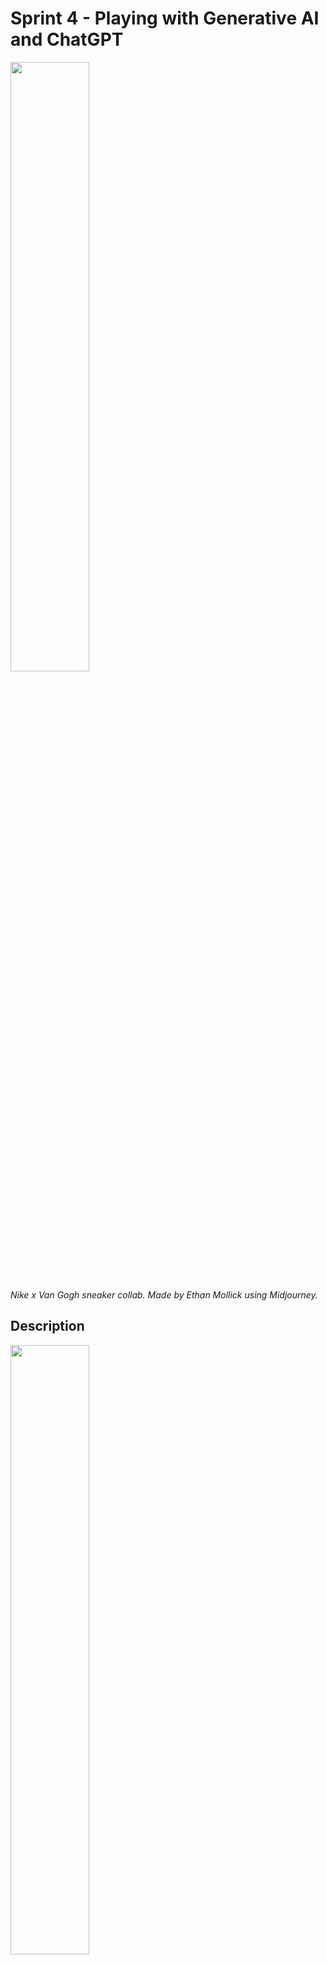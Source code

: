 # Sprint 4 - Playing with Generative AI and ChatGPT

<img src="https://pbs.twimg.com/media/FrbBE0YWAAIxxa6?format=jpg&name=medium" width="50%" />

*Nike x Van Gogh sneaker collab. Made by Ethan Mollick using Midjourney.*

## Description

<img src="https://pbs.twimg.com/media/FrVy9LVWcAEPLME?format=jpg&name=medium" width="50%" />

*Lady Ada Lovelace programming by Ethan Mollick*


## Deliverables

<img src="https://preview.redd.it/tlzm7apmvbna1.png?width=1568&format=png&auto=webp&v=enabled&s=d33f7e85158543900699450e8b5a2d1f125de775" width="50%" />

*Edward Hopper's 'Bored Women Looking at Their Smartphones' by Reddit user u/uriba*

To start, sign up for an OpenAI account (which lets you access ChatGPT) and an account for one of the image generation services, which I'll discuss in more detail below. Our goal is to use those tools to complete the following projects. Here are some general guidelines.

- You are expected to use AI tools for these assignments, in whatever way you find useful. That doesn't mean your entire piece has to be generated by AI. 

- As you're completing each assignnment, keep a **working log**, describing what you did at each step, the AI's output, and your evaluation of that output. This doesn't have to be formal, just keep an open document and write notes into it as you go.

### Ethics Explainer

This first assignment is a traditional essay-style article. You're going to write an ``explainer'' piece on ethics and AI. 

You may remember learning about three basic ethical philosophies in a previous course:

- **Virtue ethics**, associated with Aristotle and Confucius, which focuses on developing good moral character and attitudes, but not necessarily following prescriptive ethical rules.

- **Deontological ethics**, associated with Immanuel Kant, which is about articulating and following universal moral guidelines and emphasizes the inherent worth of all people.

- **Consequentialist ethics**, associatd with John Stuart Mill's principle of utilitarianism, which judges acts by their outcomes, not intentions, and seeks the greatest good for the most people.

Now consider the following prompt:

> How would a follower of each of the three main ethical philosophies advocate for the ethical development and use of artificial intelligence in society? What arguments would each philosopher make?

Your paper should have an introduction, a conclusion, and a section for each of the three philosophies. Within each section, you should give an overview of the philosophy, how it approaches the question of ethical behaviors, its strengths and weaknesses compared to the other philosophies, and a discussion of how that philosophy would evaluate artificial intelligence, including examples of the kind of arguments it would make.

Tips:

- This article is an ``explainer'', not a ``formal academic essay'' - whatever that means. Write something that your mom would actually want to read.

- You're probably going to start by pasting the prompt into ChatGPT. That's fine and it will give you a starting point, but it's not going to give you the finished product.

- **Think critically** about the AI's output. What does it do well and what does it do poorly? It's easy to be impressed by clean, grammatical sentences, but pay attention to the actual **content** of the output and how it relates to the goals of the essay.

- **Get specific**. ChatGPT does a good job giving high-level summaries of concepts, but your paper should get beyond summary and offer specific, detailed arguments. ChatGPT can help you craft those, but you have to push it.

- **Use creative prompting** and collaborative editing. Read Ethan Mollick's articles, linked below, and apply his strategies.

### Illustration

Imagine that your article is going to run in a general interest magazine. Use an AI tool to create an image that can accompany it. You can decide on the form and theme of the image, but the goal is to produce something of good quality that could plausibly appear in a real publication.

I recommend two different tools:

- **Midjourney** is the easiest image-creation tool in the current landscape. It runs as a Discord bot, so there's a bit of a learning curve in starting to use it, but it does an **extremely good job** of converting prompts into high quality images. It's best for photorealistic images, fantasy/sci-fi concept art, and some anime illustrations. You only get 25 free images before you have to subscribe, but that's enough to give you an idea of what Midjourney can do.

- **Playground AI** is a web-based service that uses Stable Diffusion, an open-source image generation AI. Stable Diffusion benefits from a larger open-source developer community that's pushing the tech forward, but it's also less tuned that Midjourney, so getting good quality images requires more effort. Right now, Playground AI lets you make up to 1000 free images per day, so it's easy to experiment with.

FYI: both sites have content filters that will reject inappropriate requests. Therefore, I think the risks associated with accidentally creating or viewing NSFW content on either service are extremely low and I feel comfortable experimenting with them in our class. If you have concerns about this point please let me know.


### Reflection

You must complete the first two deliverables before doing this one. Write a short reflective paper (about 600-800 words) describing your experiences writing and creating with generative AI tools. You're free to write what you feel is best, but consider the following questions:

- What did you think about generative AI tools before you started this unit?
- What was easy for you? What did you like about using these tools?
- What was hard? What did you not like?
- How has your awareness of the strengths and weaknesses of generative AI changed over the course of the unit?
- What ideas do you have for future explorations?


## Reading

The following articles will help you understand and work with generative AI.

Ethan Mollick has produced a lot of practical articles on using AI in the classroom. Start with the following:

- [My class required AI. Here's what I've learned](https://oneusefulthing.substack.com/p/my-class-required-ai-heres-what-ive)
- [The practical guide to using AI to do stuff](https://oneusefulthing.substack.com/p/the-practical-guide-to-using-ai-to)
- [Guide to writing with ChatGPT](https://oneusefulthing.substack.com/p/how-to-use-chatgpt-to-boost-your)

For a critical perspective focused on education, I like this article from writing professor John Warner:

- [ChatGPT can't kill anything worth preserving](https://biblioracle.substack.com/p/chatgpt-cant-kill-anything-worth)

For Playground AI / Stable Diffusion, I like Jon Stokes' guides. The series is long, so don't try to read it before you start working. Play around with the tools first, then come back and do some background reading.

- [Getting started with Stable Diffusion](https://www.jonstokes.com/p/getting-started-with-stable-diffusion). The first part is general background on machine learning, which you can skim. The second and third parts are the main discussion of SD's workflow.

General background / thinkpieces:

- [ChatGPT is a blurry JPEG of the web](https://archive.ph/VbwGB). Widely cited essay about how ChatGPT returns an "average" of the views it encountered during training.

- [I say this unironically: our society is not prepared for this much awesome](https://www.jonstokes.com/p/i-say-this-unironically-our-society). Another Jon Stokes article about what happens when everyone can make ``good'' cultural products instantly. Will education get rekt?
